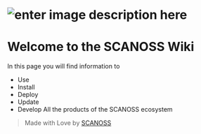 # ![enter image description here](https://scanoss.com/_nuxt/img/product_header_frankie.a9e054b.png)

# Welcome to the SCANOSS Wiki

In this page you will find information to

* Use
* Install
* Deploy
* Update
* Develop
  All the products of the SCANOSS ecosystem

> Made with Love by [SCANOSS](www.scanoss.com)
